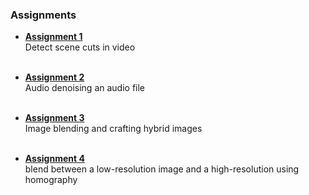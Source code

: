 ### Assignments  
-  [**Assignment 1**](https://github.com/neriabd/ImageProcessing/tree/main/Assignment%201)
<br> Detect scene cuts in video
<br><br>

-  [**Assignment 2**](https://github.com/neriabd/ImageProcessing/tree/main/Assignment%202)
<br> Audio denoising an audio file
<br><br>

-  [**Assignment 3**](https://github.com/neriabd/ImageProcessing/tree/main/Assignment%203)
<br> Image blending and crafting hybrid images
<br><br>

-  [**Assignment 4**](https://github.com/neriabd/ImageProcessing/tree/main/Assignment%204)
<br> blend between a low-resolution image and a high-resolution using homography
<br><br> 
